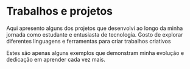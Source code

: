 # Trabalhos e projetos
<p> Aqui apresento alguns dos projetos que desenvolvi ao longo da minha jornada como estudante e entusiasta de tecnologia. Gosto de explorar diferentes linguagens e ferramentas para criar trabalhos criativos </p>
<p>Estes são apenas alguns exemplos que demonstram minha evolução e dedicação em aprender cada vez mais.</p>
